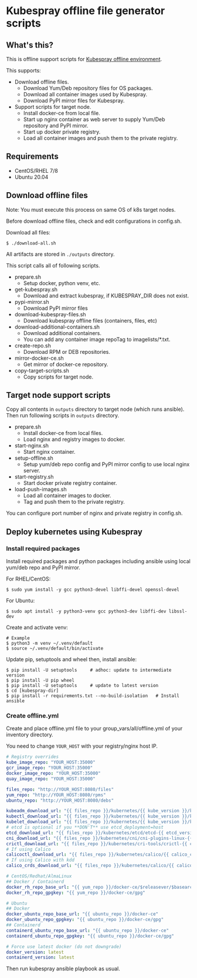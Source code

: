# Kubespray offline file generator scripts

## What's this?

This is offline support scripts for [Kubespray offline environment](https://kubespray.io/#/docs/offline-environment).

This supports:

* Download offline files.
    - Download Yum/Deb repository files for OS packages.
    - Download all container images used by Kubespray.
    - Download PyPI mirror files for Kubespray.
* Support scripts for target node.
    - Install docker-ce from local file.
    - Start up nginx container as web server to supply Yum/Deb repository and PyPI mirror.
    - Start up docker private registry.
    - Load all container images and push them to the private registry.

## Requirements

- CentOS/RHEL 7/8
- Ubuntu 20.04

## Download offline files

Note: You must execute this process on same OS of k8s target nodes.

Before download offline files, check and edit configurations in config.sh.

Download all files:

    $ ./download-all.sh

All artifacts are stored in `./outputs` directory.

This script calls all of following scripts.

* prepare.sh
    - Setup docker, python venv, etc.
* get-kubespray.sh
    - Download and extract kubespray, if KUBESPRAY_DIR does not exist.
* pypi-mirror.sh
    - Download PyPI mirror files
* download-kubespray-files.sh
    - Download kubespray offline files (containers, files, etc)
* download-additional-containers.sh
    - Download additional containers.
    - You can add any container image repoTag to imagelists/*.txt.
* create-repo.sh
    - Download RPM or DEB repositories.
* mirror-docker-ce.sh
    - Get mirror of docker-ce repository.
* copy-target-scripts.sh
    - Copy scripts for target node.

## Target node support scripts

Copy all contents in `outputs` directory to target node (which runs ansible).
Then run following scripts in `outputs` directory. 

* prepare.sh
    - Install docker-ce from local files.
    - Load nginx and registry images to docker.
* start-nginx.sh
    - Start nginx container.
* setup-offline.sh
    - Setup yum/deb repo config and PyPI mirror config to use local nginx server.
* start-registry.sh
    - Start docker private registry container.
* load-push-images.sh
    - Load all container images to docker.
    - Tag and push them to the private registry.

You can configure port number of nginx and private registry in config.sh.

## Deploy kubernetes using Kubespray

### Install required packages

Install required packages and python packages including ansible using local yum/deb repo and PyPI mirror.

For RHEL/CentOS:

    $ sudo yum install -y gcc python3-devel libffi-devel openssl-devel

For Ubuntu:

    $ sudo apt install -y python3-venv gcc python3-dev libffi-dev libssl-dev

Create and activate venv:

    # Example
    $ python3 -m venv ~/.venv/default
    $ source ~/.venv/default/bin/activate

Update pip, setuptools and wheel then, install ansible:

    $ pip install -U setuptools     # adhoc: update to intermediate version
    $ pip install -U pip wheel
    $ pip install -U setuptools     # update to latest version
    $ cd [kubespray-dir]
    $ pip install -r requirements.txt --no-build-isolation   # Install ansible

### Create offline.yml

Create and place offline.yml file to your group_vars/all/offline.yml of your inventory directory.

You need to change `YOUR_HOST` with your registry/nginx host IP.

```yaml
# Registry overrides
kube_image_repo: "YOUR_HOST:35000"
gcr_image_repo: "YOUR_HOST:35000"
docker_image_repo: "YOUR_HOST:35000"
quay_image_repo: "YOUR_HOST:35000"

files_repo: "http://YOUR_HOST:8080/files"
yum_repo: "http://YOUR_HOST:8080/rpms"
ubuntu_repo: "http://YOUR_HOST:8080/debs"

kubeadm_download_url: "{{ files_repo }}/kubernetes/{{ kube_version }}/kubeadm"
kubectl_download_url: "{{ files_repo }}/kubernetes/{{ kube_version }}/kubectl"
kubelet_download_url: "{{ files_repo }}/kubernetes/{{ kube_version }}/kubelet"
# etcd is optional if you **DON'T** use etcd_deployment=host
etcd_download_url: "{{ files_repo }}/kubernetes/etcd/etcd-{{ etcd_version }}-linux-amd64.tar.gz"
cni_download_url: "{{ files_repo }}/kubernetes/cni/cni-plugins-linux-{{ image_arch }}-{{ cni_version }}.tgz"
crictl_download_url: "{{ files_repo }}/kubernetes/cri-tools/crictl-{{ crictl_version }}-{{ ansible_system | lower }}-{{ image_arch }}.tar.gz"
# If using Calico
calicoctl_download_url: "{{ files_repo }}/kubernetes/calico/{{ calico_ctl_version }}/calicoctl-linux-{{ image_arch }}"
# If using Calico with kdd
calico_crds_download_url: "{{ files_repo }}/kubernetes/calico/{{ calico_version }}.tar.gz"

# CentOS/Redhat/AlmaLinux
## Docker / Containerd
docker_rh_repo_base_url: "{{ yum_repo }}/docker-ce/$releasever/$basearch/stable"
docker_rh_repo_gpgkey: "{{ yum_repo }}/docker-ce/gpg"

# Ubuntu
## Docker
docker_ubuntu_repo_base_url: "{{ ubuntu_repo }}/docker-ce"
docker_ubuntu_repo_gpgkey: "{{ ubuntu_repo }}/docker-ce/gpg"
## Containerd
containerd_ubuntu_repo_base_url: "{{ ubuntu_repo }}/docker-ce"
containerd_ubuntu_repo_gpgkey: "{{ ubuntu_repo }}/docker-ce/gpg"

# Force use latest docker (do not downgrade)
docker_version: latest
containerd_version: latest
```

Then run kubespray ansible playbook as usual.
